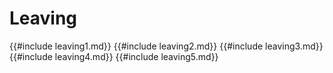 # Leaving
{{#include leaving1.md}}
{{#include leaving2.md}}
{{#include leaving3.md}}
{{#include leaving4.md}}
{{#include leaving5.md}}